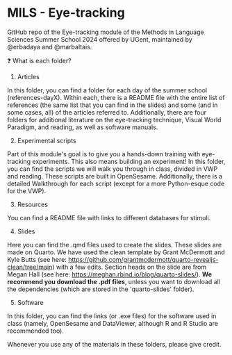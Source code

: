 # MILS - Eye-tracking
 
GitHub repo of the Eye-tracking module of the Methods in Language Sciences Summer School 2024 offered by UGent, maintained by @erbadaya and @marbaltais.

❓ What is each folder?

1. Articles

In this folder, you can find a folder for each day of the summer school (references-dayX). Within each, there is a README file with the entire list of references (the same list that you can find in the slides) and some (and in some cases, all) of the articles referred to. Additionally, there are four folders for additional literature on the eye-tracking technique,  Visual World Paradigm, and reading, as well as software manuals.

2. Experimental scripts

Part of this module's goal is to give you a hands-down training with eye-tracking experiments. This also means building an experiment! In this folder, you can find the scripts we will walk you through in class, divided in VWP and reading. These scripts are built in OpenSesame. Additionally, there is a detailed Walkthrough for each script (except for a more Python-esque code for the VWP).

3. Resources

You can find a README file with links to different databases for stimuli.

4. Slides

Here you can find the .qmd files used to create the slides. These slides are made on Quarto. We have used the clean template by Grant McDermott and Kyle Butts (see here: https://github.com/grantmcdermott/quarto-revealjs-clean/tree/main) with a few edits. Section heads on the slide are from Megan Hall (see here: https://meghan.rbind.io/blog/quarto-slides/). **We recommend you download the .pdf files**, unless you want to download all the dependencies (which are stored in the 'quarto-slides' folder).

5. Software

In this folder, you can find the links (or .exe files) for the software used in class (namely, OpenSesame and DataViewer, although R and R Studio are recommended too). 


Whenever you use any of the materials in these folders, please give credit.
